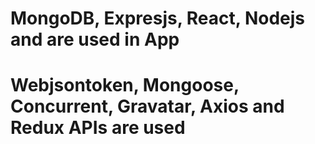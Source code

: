#  MongoDB, Expresjs, React, Nodejs and are used in App

# Webjsontoken, Mongoose, Concurrent, Gravatar, Axios and Redux APIs are used 
